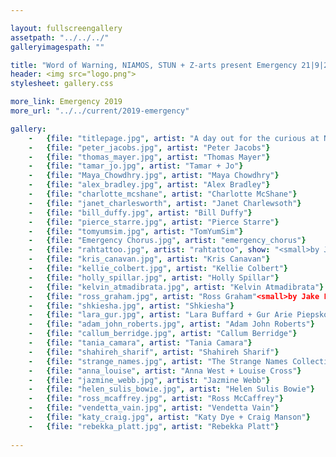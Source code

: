 ```yaml
---

layout: fullscreengallery
assetpath: "../../../"
galleryimagespath: ""

title: "Word of Warning, NIAMOS, STUN + Z-arts present Emergency 21|9|2019"
header: <img src="logo.png">
stylesheet: gallery.css

more_link: Emergency 2019
more_url: "../../current/2019-emergency"

gallery:
    -   {file: "titlepage.jpg", artist: "A day out for the curious at NIAMOS, STUN + Z-arts, Sat 21 Sep 2019", show: "<small>Kelvin Atmadibrata by Luana Logina</small>"}
    -   {file: "peter_jacobs.jpg", artist: "Peter Jacobs"}
    -   {file: "thomas_mayer.jpg", artist: "Thomas Mayer"} 
    -   {file: "tamar_jo.jpg", artist: "Tamar + Jo"} 
    -   {file: "Maya_Chowdhry.jpg", artist: "Maya Chowdhry"}
    -   {file: "alex_bradley.jpg", artist: "Alex Bradley"} 
    -   {file: "charlotte_mcshane", artist: "Charlotte McShane"}
    -   {file: "janet_charlesworth", artist: "Janet Charlewsoth"}
    -   {file: "bill_duffy.jpg", artist: "Bill Duffy"}
    -   {file: "pierce_starre.jpg", artist: "Pierce Starre"}
    -   {file: "tomyumsim.jpg", artist: "TomYumSim"}
    -   {file: "Emergency Chorus.jpg", artist: "emergency_chorus"}
    -   {file: "rahtattoo.jpg", artist: "rahtattoo", show: "<small>by Jake Lewis</small>"}
    -   {file: "kris_canavan.jpg", artist: "Kris Canavan"}
    -   {file: "kellie_colbert.jpg", artist: "Kellie Colbert"}
    -   {file: "holly_spillar.jpg", artist: "Holly Spillar"}
    -   {file: "kelvin_atmadibrata.jpg", artist: "Kelvin Atmadibrata"}
    -   {file: "ross_graham.jpg", artist: "Ross Graham"<small>by Jake Lewis</small>"}
    -   {file: "shkiesha.jpg", artist: "Shkiesha"}
    -   {file: "lara_gur.jpg", artist: "Lara Buffard + Gur Arie Piepskovitz"}
    -   {file: "adam_john_roberts.jpg", artist: "Adam John Roberts"}
    -   {file: "callum_berridge.jpg", artist: "Callum Berridge"}
    -   {file: "tania_camara", artist: "Tania Camara"}
    -   {file: "shahireh_sharif", artist: "Shahireh Sharif"}
    -   {file: "strange_names.jpg", artist: "The Strange Names Collective"}
    -   {file: "anna_louise", artist: "Anna West + Louise Cross"}
    -   {file: "jazmine_webb.jpg", artist: "Jazmine Webb"}
    -   {file: "helen_sulis_bowie.jpg", artist: "Helen Sulis Bowie"}
	-   {file: "ross_mcaffrey.jpg", artist: "Ross McCaffrey"}
    -   {file: "vendetta_vain.jpg", artist: "Vendetta Vain"}
    -   {file: "katy_craig.jpg", artist: "Katy Dye + Craig Manson"}
    -   {file: "rebekka_platt.jpg", artist: "Rebekka Platt"}
     
---
```

